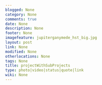 ```yaml
---
blogged: None
category: None
comments: true
date: None
description: None
footer: None
imagefeature: jupiterganymede_hst_big.jpg
layout: post
link: None
modified: None
otherlocations: None
tags: None
title: projectWithSubProjects
type: photo|video|status|quote|link
wiki: None
---
```


